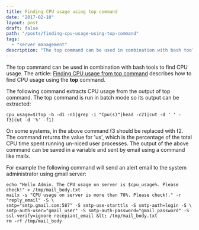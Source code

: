 ```yaml
---
title: Finding CPU usage using top command
date: "2017-02-10"
layout: post
draft: false
path: "/posts/finding-cpu-usage-using-top-command"
tags:
  - "server management"
description: "The top command can be used in combination with bash tools to find CPU usage. The article: Finding CPU usage from top command describes how to find CPU usage using the top command."
---
```


The top command can be used in combination with bash tools to find CPU usage. The article: [Finding CPU usage from top command](https://askubuntu.com/questions/68741/finding-cpu-usage-from-top-command/687%2054#68754) describes how to find CPU usage using the **top** command.

The following command extracts CPU usage from the output of top command. The top command is run in batch mode so its output can be extracted:

```
cpu_usage=$(top -b -d1 -n1|grep -i "Cpu(s)"|head -c21|cut -d ' ' -f3|cut -d '%' -f1)
```

On some systems, in the above command f3 should be replaced with f2. The command returns the value for 'us', which is the percentage of the total CPU time spent running un-niced user processes. The output of the above command can be saved in a variable and sent by email using a command like mailx.

For example the following command will send an alert email to the system administrator using gmail server:

```
echo "Hello Admin. The CPU usage on server is $cpu_usage%. Please check!" > /tmp/mail_body.txt
mailx -s "CPU usage on server is more than 70%. Please check!." -r "reply_email" -S \
smtp="smtp.gmail.com:587" -S smtp-use-starttls -S smtp-auth=login -S \
smtp-auth-user="gmail_user" -S smtp-auth-password="gmail_password" -S ssl-verify=ignore recepiant_email &lt; /tmp/mail_body.txt
rm -rf /tmp/mail_body
```
